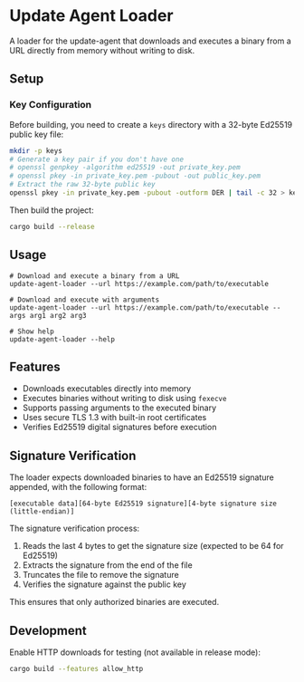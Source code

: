 # Update Agent Loader

A loader for the update-agent that downloads and executes a binary from a URL directly from memory without writing to disk.

## Setup

### Key Configuration

Before building, you need to create a `keys` directory with a 32-byte Ed25519 public key file:

```bash
mkdir -p keys
# Generate a key pair if you don't have one
# openssl genpkey -algorithm ed25519 -out private_key.pem
# openssl pkey -in private_key.pem -pubout -out public_key.pem
# Extract the raw 32-byte public key
openssl pkey -in private_key.pem -pubout -outform DER | tail -c 32 > keys/public_key.bin
```

Then build the project:

```bash
cargo build --release
```

## Usage

```
# Download and execute a binary from a URL
update-agent-loader --url https://example.com/path/to/executable

# Download and execute with arguments
update-agent-loader --url https://example.com/path/to/executable --args arg1 arg2 arg3

# Show help
update-agent-loader --help
```

## Features

- Downloads executables directly into memory
- Executes binaries without writing to disk using `fexecve`
- Supports passing arguments to the executed binary
- Uses secure TLS 1.3 with built-in root certificates
- Verifies Ed25519 digital signatures before execution

## Signature Verification

The loader expects downloaded binaries to have an Ed25519 signature appended, with the following format:

```
[executable data][64-byte Ed25519 signature][4-byte signature size (little-endian)]
```

The signature verification process:

1. Reads the last 4 bytes to get the signature size (expected to be 64 for Ed25519)
2. Extracts the signature from the end of the file
3. Truncates the file to remove the signature
4. Verifies the signature against the public key

This ensures that only authorized binaries are executed.

## Development

Enable HTTP downloads for testing (not available in release mode):

```bash
cargo build --features allow_http
```